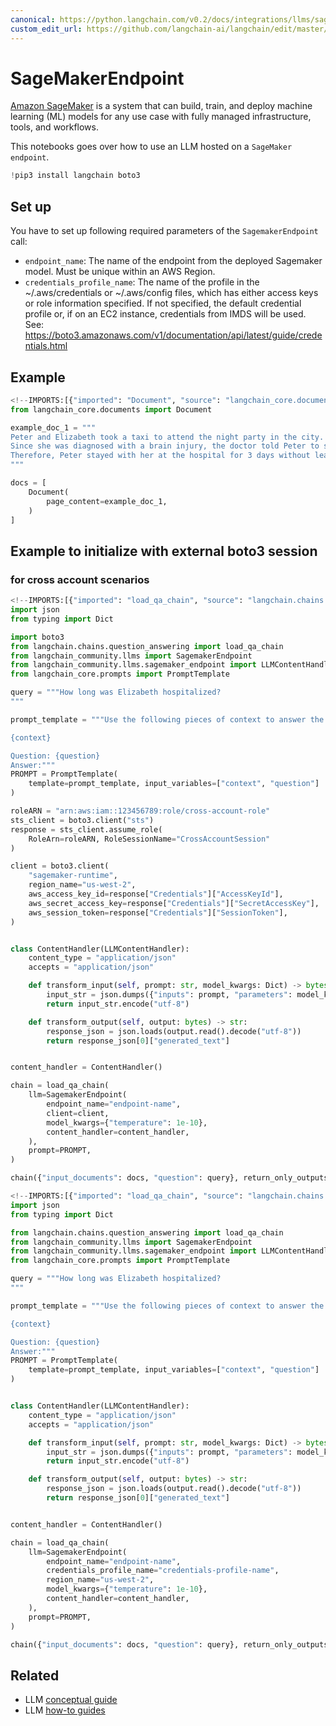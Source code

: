 ```yaml
---
canonical: https://python.langchain.com/v0.2/docs/integrations/llms/sagemaker/
custom_edit_url: https://github.com/langchain-ai/langchain/edit/master/docs/docs/integrations/llms/sagemaker.ipynb
---
```


# SageMakerEndpoint

[Amazon SageMaker](https://aws.amazon.com/sagemaker/) is a system that can build, train, and deploy machine learning (ML) models for any use case with fully managed infrastructure, tools, and workflows.

This notebooks goes over how to use an LLM hosted on a `SageMaker endpoint`.


```python
!pip3 install langchain boto3
```

## Set up

You have to set up following required parameters of the `SagemakerEndpoint` call:
- `endpoint_name`: The name of the endpoint from the deployed Sagemaker model.
    Must be unique within an AWS Region.
- `credentials_profile_name`: The name of the profile in the ~/.aws/credentials or ~/.aws/config files, which
    has either access keys or role information specified.
    If not specified, the default credential profile or, if on an EC2 instance,
    credentials from IMDS will be used.
    See: https://boto3.amazonaws.com/v1/documentation/api/latest/guide/credentials.html

## Example


```python
<!--IMPORTS:[{"imported": "Document", "source": "langchain_core.documents", "docs": "https://api.python.langchain.com/en/latest/documents/langchain_core.documents.base.Document.html", "title": "SageMakerEndpoint"}]-->
from langchain_core.documents import Document
```


```python
example_doc_1 = """
Peter and Elizabeth took a taxi to attend the night party in the city. While in the party, Elizabeth collapsed and was rushed to the hospital.
Since she was diagnosed with a brain injury, the doctor told Peter to stay besides her until she gets well.
Therefore, Peter stayed with her at the hospital for 3 days without leaving.
"""

docs = [
    Document(
        page_content=example_doc_1,
    )
]
```

## Example to initialize with external boto3 session

### for cross account scenarios


```python
<!--IMPORTS:[{"imported": "load_qa_chain", "source": "langchain.chains.question_answering", "docs": "https://api.python.langchain.com/en/latest/chains/langchain.chains.question_answering.chain.load_qa_chain.html", "title": "SageMakerEndpoint"}, {"imported": "SagemakerEndpoint", "source": "langchain_community.llms", "docs": "https://api.python.langchain.com/en/latest/llms/langchain_community.llms.sagemaker_endpoint.SagemakerEndpoint.html", "title": "SageMakerEndpoint"}, {"imported": "LLMContentHandler", "source": "langchain_community.llms.sagemaker_endpoint", "docs": "https://api.python.langchain.com/en/latest/llms/langchain_community.llms.sagemaker_endpoint.LLMContentHandler.html", "title": "SageMakerEndpoint"}, {"imported": "PromptTemplate", "source": "langchain_core.prompts", "docs": "https://api.python.langchain.com/en/latest/prompts/langchain_core.prompts.prompt.PromptTemplate.html", "title": "SageMakerEndpoint"}]-->
import json
from typing import Dict

import boto3
from langchain.chains.question_answering import load_qa_chain
from langchain_community.llms import SagemakerEndpoint
from langchain_community.llms.sagemaker_endpoint import LLMContentHandler
from langchain_core.prompts import PromptTemplate

query = """How long was Elizabeth hospitalized?
"""

prompt_template = """Use the following pieces of context to answer the question at the end.

{context}

Question: {question}
Answer:"""
PROMPT = PromptTemplate(
    template=prompt_template, input_variables=["context", "question"]
)

roleARN = "arn:aws:iam::123456789:role/cross-account-role"
sts_client = boto3.client("sts")
response = sts_client.assume_role(
    RoleArn=roleARN, RoleSessionName="CrossAccountSession"
)

client = boto3.client(
    "sagemaker-runtime",
    region_name="us-west-2",
    aws_access_key_id=response["Credentials"]["AccessKeyId"],
    aws_secret_access_key=response["Credentials"]["SecretAccessKey"],
    aws_session_token=response["Credentials"]["SessionToken"],
)


class ContentHandler(LLMContentHandler):
    content_type = "application/json"
    accepts = "application/json"

    def transform_input(self, prompt: str, model_kwargs: Dict) -> bytes:
        input_str = json.dumps({"inputs": prompt, "parameters": model_kwargs})
        return input_str.encode("utf-8")

    def transform_output(self, output: bytes) -> str:
        response_json = json.loads(output.read().decode("utf-8"))
        return response_json[0]["generated_text"]


content_handler = ContentHandler()

chain = load_qa_chain(
    llm=SagemakerEndpoint(
        endpoint_name="endpoint-name",
        client=client,
        model_kwargs={"temperature": 1e-10},
        content_handler=content_handler,
    ),
    prompt=PROMPT,
)

chain({"input_documents": docs, "question": query}, return_only_outputs=True)
```


```python
<!--IMPORTS:[{"imported": "load_qa_chain", "source": "langchain.chains.question_answering", "docs": "https://api.python.langchain.com/en/latest/chains/langchain.chains.question_answering.chain.load_qa_chain.html", "title": "SageMakerEndpoint"}, {"imported": "SagemakerEndpoint", "source": "langchain_community.llms", "docs": "https://api.python.langchain.com/en/latest/llms/langchain_community.llms.sagemaker_endpoint.SagemakerEndpoint.html", "title": "SageMakerEndpoint"}, {"imported": "LLMContentHandler", "source": "langchain_community.llms.sagemaker_endpoint", "docs": "https://api.python.langchain.com/en/latest/llms/langchain_community.llms.sagemaker_endpoint.LLMContentHandler.html", "title": "SageMakerEndpoint"}, {"imported": "PromptTemplate", "source": "langchain_core.prompts", "docs": "https://api.python.langchain.com/en/latest/prompts/langchain_core.prompts.prompt.PromptTemplate.html", "title": "SageMakerEndpoint"}]-->
import json
from typing import Dict

from langchain.chains.question_answering import load_qa_chain
from langchain_community.llms import SagemakerEndpoint
from langchain_community.llms.sagemaker_endpoint import LLMContentHandler
from langchain_core.prompts import PromptTemplate

query = """How long was Elizabeth hospitalized?
"""

prompt_template = """Use the following pieces of context to answer the question at the end.

{context}

Question: {question}
Answer:"""
PROMPT = PromptTemplate(
    template=prompt_template, input_variables=["context", "question"]
)


class ContentHandler(LLMContentHandler):
    content_type = "application/json"
    accepts = "application/json"

    def transform_input(self, prompt: str, model_kwargs: Dict) -> bytes:
        input_str = json.dumps({"inputs": prompt, "parameters": model_kwargs})
        return input_str.encode("utf-8")

    def transform_output(self, output: bytes) -> str:
        response_json = json.loads(output.read().decode("utf-8"))
        return response_json[0]["generated_text"]


content_handler = ContentHandler()

chain = load_qa_chain(
    llm=SagemakerEndpoint(
        endpoint_name="endpoint-name",
        credentials_profile_name="credentials-profile-name",
        region_name="us-west-2",
        model_kwargs={"temperature": 1e-10},
        content_handler=content_handler,
    ),
    prompt=PROMPT,
)

chain({"input_documents": docs, "question": query}, return_only_outputs=True)
```


## Related

- LLM [conceptual guide](/docs/concepts/#llms)
- LLM [how-to guides](/docs/how_to/#llms)